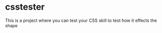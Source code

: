 # csstester
This is a project where you can test your CSS skill to test how it effects the shape

<!-- GitAds-Verify: V7FLMIP6LHOXPU6CAZJW584E3G5ZZOP7 -->

